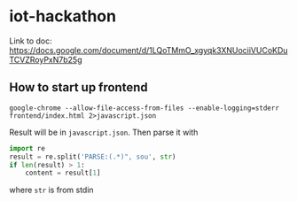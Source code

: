 # iot-hackathon
Link to doc: https://docs.google.com/document/d/1LQoTMmO_xgyqk3XNUociiVUCoKDuTCVZRoyPxN7b25g

## How to start up frontend
`google-chrome --allow-file-access-from-files --enable-logging=stderr frontend/index.html 2>javascript.json`

Result will be in `javascript.json`. Then parse it with
```python
import re
result = re.split('PARSE:(.*)", sou', str)
if len(result) > 1:
    content = result[1]
```
where `str` is from stdin
